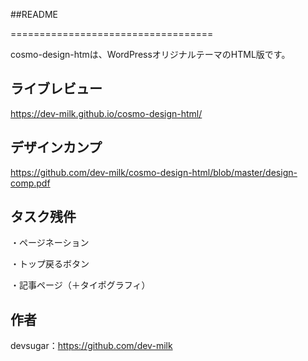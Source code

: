 ##README

===================================

 cosmo-design-htmは、WordPressオリジナルテーマのHTML版です。

ライブレビュー
--------------

https://dev-milk.github.io/cosmo-design-html/

デザインカンプ
--------------------------
https://github.com/dev-milk/cosmo-design-html/blob/master/design-comp.pdf


タスク残件
--------------------------

・ページネーション

・トップ戻るボタン

・記事ページ（＋タイポグラフィ）

作者
------
devsugar：https://github.com/dev-milk


